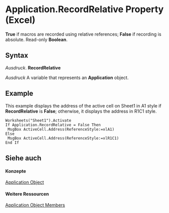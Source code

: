 
# Application.RecordRelative Property (Excel)

 **True** if macros are recorded using relative references; **False** if recording is absolute. Read-only **Boolean**.


## Syntax

 _Ausdruck_. **RecordRelative**

 _Ausdruck_ A variable that represents an **Application** object.


## Example

This example displays the address of the active cell on Sheet1 in A1 style if  **RecordRelative** is **False**; otherwise, it displays the address in R1C1 style.


```
Worksheets("Sheet1").Activate 
If Application.RecordRelative = False Then 
 MsgBox ActiveCell.Address(ReferenceStyle:=xlA1) 
Else 
 MsgBox ActiveCell.Address(ReferenceStyle:=xlR1C1) 
End If
```


## Siehe auch


#### Konzepte


[Application Object](19b73597-5cf9-4f56-8227-b5211f657f6f.md)
#### Weitere Ressourcen


[Application Object Members](http://msdn.microsoft.com/library/4cb9ca42-8d07-cc9c-2d80-4eb9a5921e1e%28Office.15%29.aspx)